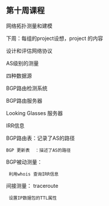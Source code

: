 ## 第十周课程

  网络拓扑测量和建模

下周：每组的project设想，project 的内容

  设计和评估网络协议
  

AS级别的测量
  
  四种数据源
  
   BGP路由检测系统
  
  BGP路由服务器
  
  Looking Glasses 服务器
  
  IRR信息
   
  BGP路由表：记录了AS的路径
  
    BGP 更新表  ：描述了AS的路径
  
  
  BGP被动测量：
   
     利用whois 查询IRR信息
   
   
   间接测量： traceroute
   
     设置IP数据包的TTL属性
      
   
